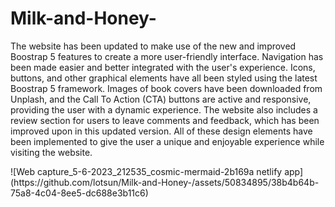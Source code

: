 # Milk-and-Honey-


<p>
  The website has been updated to make use of the new and improved Boostrap 5 features to create a more user-friendly interface. Navigation has been made easier and better integrated with the user's experience. Icons, buttons, and other graphical elements have all been styled using the latest Boostrap 5 framework. Images of book covers have been downloaded from Unplash, and the Call To Action (CTA) buttons are active and responsive, providing the user with a dynamic experience. The website also includes a review section for users to leave comments and feedback, which has been improved upon in this updated version. All of these design elements have been implemented to give the user a unique and enjoyable experience while visiting the website.
</p>
<p>
</p>
![Web capture_5-6-2023_212535_cosmic-mermaid-2b169a netlify app](https://github.com/lotsun/Milk-and-Honey-/assets/50834895/38b4b64b-75a8-4c04-8ee5-dc688e3b11c6)
